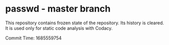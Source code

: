 # passwd - master branch

This repository contains frozen state of the repository.
Its history is cleared. It is used only for static code
analysis with Codacy.

Commit Time: 1685559754
